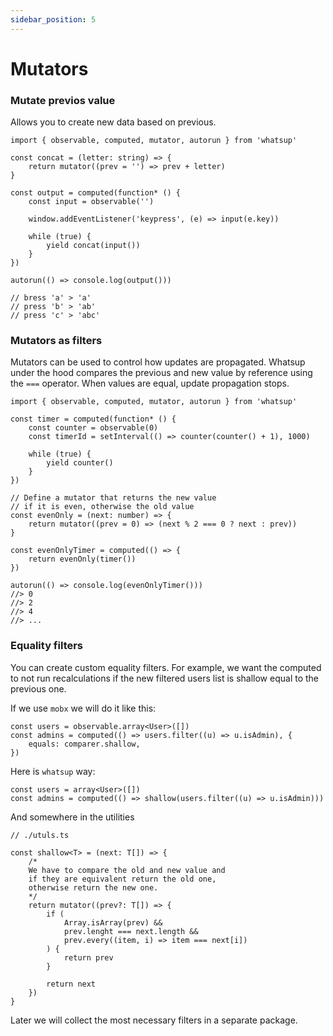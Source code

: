 ```yaml
---
sidebar_position: 5
---
```


# Mutators

### Mutate previos value

Allows you to create new data based on previous.

```tsx
import { observable, computed, mutator, autorun } from 'whatsup'

const concat = (letter: string) => {
    return mutator((prev = '') => prev + letter)
}

const output = computed(function* () {
    const input = observable('')

    window.addEventListener('keypress', (e) => input(e.key))

    while (true) {
        yield concat(input())
    }
})

autorun(() => console.log(output()))

// bress 'a' > 'a'
// press 'b' > 'ab'
// press 'c' > 'abc'
```

### Mutators as filters

Mutators can be used to control how updates are propagated. Whatsup under the hood compares the previous and new value by reference using the `===` operator. When values are equal, update propagation stops.

```tsx
import { observable, computed, mutator, autorun } from 'whatsup'

const timer = computed(function* () {
    const counter = observable(0)
    const timerId = setInterval(() => counter(counter() + 1), 1000)

    while (true) {
        yield counter()
    }
})

// Define a mutator that returns the new value
// if it is even, otherwise the old value
const evenOnly = (next: number) => {
    return mutator((prev = 0) => (next % 2 === 0 ? next : prev))
}

const evenOnlyTimer = computed(() => {
    return evenOnly(timer())
})

autorun(() => console.log(evenOnlyTimer()))
//> 0
//> 2
//> 4
//> ...
```

### Equality filters

You can create custom equality filters. For example, we want the computed to not run recalculations if the new filtered users list is shallow equal to the previous one.

If we use `mobx` we will do it like this:

```tsx
const users = observable.array<User>([])
const admins = computed(() => users.filter((u) => u.isAdmin), {
    equals: comparer.shallow,
})
```

Here is `whatsup` way:

```tsx
const users = array<User>([])
const admins = computed(() => shallow(users.filter((u) => u.isAdmin)))
```

And somewhere in the utilities

```tsx
// ./utuls.ts

const shallow<T> = (next: T[]) => {
    /*
    We have to compare the old and new value and
    if they are equivalent return the old one,
    otherwise return the new one.
    */
    return mutator((prev?: T[]) => {
        if (
            Array.isArray(prev) &&
            prev.lenght === next.length &&
            prev.every((item, i) => item === next[i])
        ) {
            return prev
        }

        return next
    })
}
```

Later we will collect the most necessary filters in a separate package.
